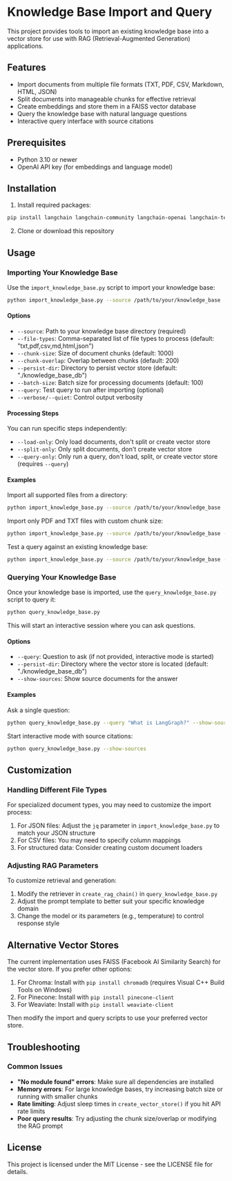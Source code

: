 # Knowledge Base Import and Query

This project provides tools to import an existing knowledge base into a vector store for use with RAG (Retrieval-Augmented Generation) applications.

## Features

- Import documents from multiple file formats (TXT, PDF, CSV, Markdown, HTML, JSON)
- Split documents into manageable chunks for effective retrieval
- Create embeddings and store them in a FAISS vector database
- Query the knowledge base with natural language questions
- Interactive query interface with source citations

## Prerequisites

- Python 3.10 or newer
- OpenAI API key (for embeddings and language model)

## Installation

1. Install required packages:

```bash
pip install langchain langchain-community langchain-openai langchain-text-splitters faiss-cpu tqdm bs4
```

2. Clone or download this repository

## Usage

### Importing Your Knowledge Base

Use the `import_knowledge_base.py` script to import your knowledge base:

```bash
python import_knowledge_base.py --source /path/to/your/knowledge_base
```

#### Options

- `--source`: Path to your knowledge base directory (required)
- `--file-types`: Comma-separated list of file types to process (default: "txt,pdf,csv,md,html,json")
- `--chunk-size`: Size of document chunks (default: 1000)
- `--chunk-overlap`: Overlap between chunks (default: 200)
- `--persist-dir`: Directory to persist vector store (default: "./knowledge_base_db")
- `--batch-size`: Batch size for processing documents (default: 100)
- `--query`: Test query to run after importing (optional)
- `--verbose/--quiet`: Control output verbosity

#### Processing Steps

You can run specific steps independently:

- `--load-only`: Only load documents, don't split or create vector store
- `--split-only`: Only split documents, don't create vector store
- `--query-only`: Only run a query, don't load, split, or create vector store (requires `--query`)

#### Examples

Import all supported files from a directory:
```bash
python import_knowledge_base.py --source /path/to/your/knowledge_base
```

Import only PDF and TXT files with custom chunk size:
```bash
python import_knowledge_base.py --source /path/to/your/knowledge_base --file-types pdf,txt --chunk-size 500
```

Test a query against an existing knowledge base:
```bash
python import_knowledge_base.py --source /path/to/your/knowledge_base --query-only --query "What is RAG?"
```

### Querying Your Knowledge Base

Once your knowledge base is imported, use the `query_knowledge_base.py` script to query it:

```bash
python query_knowledge_base.py
```

This will start an interactive session where you can ask questions.

#### Options

- `--query`: Question to ask (if not provided, interactive mode is started)
- `--persist-dir`: Directory where the vector store is located (default: "./knowledge_base_db")
- `--show-sources`: Show source documents for the answer

#### Examples

Ask a single question:
```bash
python query_knowledge_base.py --query "What is LangGraph?" --show-sources
```

Start interactive mode with source citations:
```bash
python query_knowledge_base.py --show-sources
```

## Customization

### Handling Different File Types

For specialized document types, you may need to customize the import process:

1. For JSON files: Adjust the `jq` parameter in `import_knowledge_base.py` to match your JSON structure
2. For CSV files: You may need to specify column mappings
3. For structured data: Consider creating custom document loaders

### Adjusting RAG Parameters

To customize retrieval and generation:

1. Modify the retriever in `create_rag_chain()` in `query_knowledge_base.py`
2. Adjust the prompt template to better suit your specific knowledge domain
3. Change the model or its parameters (e.g., temperature) to control response style

## Alternative Vector Stores

The current implementation uses FAISS (Facebook AI Similarity Search) for the vector store. If you prefer other options:

1. For Chroma: Install with `pip install chromadb` (requires Visual C++ Build Tools on Windows)
2. For Pinecone: Install with `pip install pinecone-client`
3. For Weaviate: Install with `pip install weaviate-client`

Then modify the import and query scripts to use your preferred vector store.

## Troubleshooting

### Common Issues

- **"No module found" errors**: Make sure all dependencies are installed
- **Memory errors**: For large knowledge bases, try increasing batch size or running with smaller chunks
- **Rate limiting**: Adjust sleep times in `create_vector_store()` if you hit API rate limits
- **Poor query results**: Try adjusting the chunk size/overlap or modifying the RAG prompt

## License

This project is licensed under the MIT License - see the LICENSE file for details. 